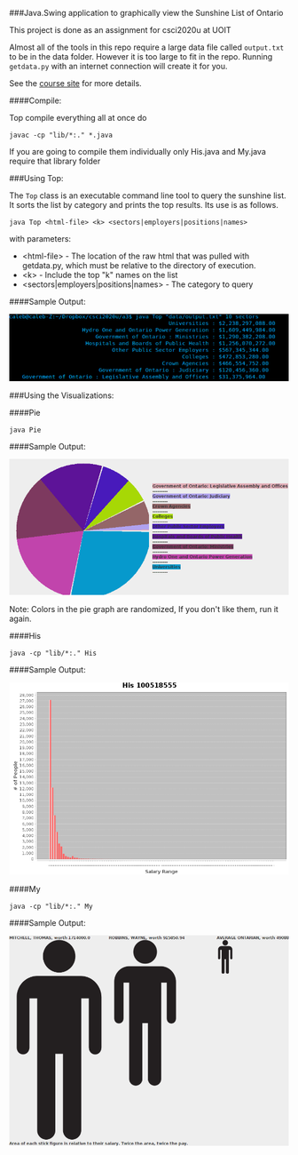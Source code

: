 ###Java.Swing application to graphically view the Sunshine List of Ontario

This project is done as an assignment for csci2020u at UOIT

Almost all of the tools in this repo require a large data file called `output.txt` to be in the data folder. However it is too large to fit in the repo. Running `getdata.py` with an internet connection will create it for you.

See the [course site](http://leda.science.uoit.ca/teaching/sysdev/assignments/assignment3) for more details.

####Compile:

Top compile everything all at once do

```
javac -cp "lib/*:." *.java
```
If you are going to compile them individually only His.java and My.java require that library folder

###Using Top:

The `Top` class is an executable command line tool to query the sunshine list. It sorts the list by category and prints the top results. Its use is as follows.

```
java Top <html-file> <k> <sectors|employers|positions|names>
```

with parameters:

* &lt;html-file&gt; - The location of the raw html that was pulled with getdata.py, which must be relative to the directory of execution.
* &lt;k&gt; - Include the top "k" names on the list
* &lt;sectors|employers|positions|names&gt; - The category to query


####Sample Output:

![Sample Command Line Use](data/sampleOutput-Top.png)

###Using the Visualizations:

####Pie

```
java Pie
```

####Sample Output:

![Pie graph of sectors](data/pie.png)

Note: Colors in the pie graph are randomized, If you don't like them, run it again.

####His

```
java -cp "lib/*:." His
```

####Sample Output:

![Histogram of Salary Ranges](data/his.png)

####My

```
java -cp "lib/*:." My
```

####Sample Output:

![My Visualization](data/my.png)

